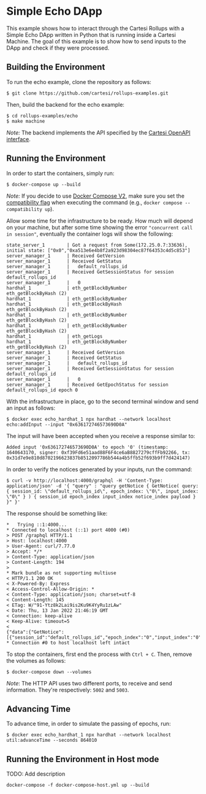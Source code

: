 # Simple Echo DApp

This example shows how to interact through the Cartesi Rollups with a Simple Echo DApp written in Python that is running inside a Cartesi Machine.
The goal of this example is to show how to send inputs to the DApp and check if they were processed.

## Building the Environment

To run the echo example, clone the repository as follows:

```shell
$ git clone https://github.com/cartesi/rollups-examples.git
```

Then, build the backend for the echo example:

```shell
$ cd rollups-examples/echo
$ make machine
```

_Note:_ The backend implements the API specified by the [Cartesi OpenAPI interface](https://github.com/cartesi/openapi-interfaces/blob/master/dapp.yaml).

## Running the Environment

In order to start the containers, simply run:

```shell
$ docker-compose up --build
```

_Note:_ If you decide to use [Docker Compose V2](https://docs.docker.com/compose/cli-command/), make sure you set the [compatibility flag](https://docs.docker.com/compose/cli-command-compatibility/) when executing the command (e.g., `docker compose --compatibility up`).

Allow some time for the infrastructure to be ready.
How much will depend on your machine, but after some time showing the error `"concurrent call in session"`, eventually the container logs will show the following:

```shell
state_server_1        | Got a request from Some(172.25.0.7:33636), initial state: ["0x0","0xa513e6e4b8f2a923d98304ec87f64353c4d5c853"]
server_manager_1      | Received GetVersion
server_manager_1      | Received GetStatus
server_manager_1      |   default_rollups_id
server_manager_1      | Received GetSessionStatus for session default_rollups_id
server_manager_1      |   0
hardhat_1             | eth_getBlockByNumber
eth_getBlockByHash (2)
hardhat_1             | eth_getBlockByNumber
hardhat_1             | eth_getBlockByHash
eth_getBlockByHash (2)
hardhat_1             | eth_getBlockByNumber
eth_getBlockByHash (2)
hardhat_1             | eth_getBlockByNumber
eth_getBlockByHash (2)
hardhat_1             | eth_getLogs
hardhat_1             | eth_getBlockByNumber
eth_getBlockByHash (2)
server_manager_1      | Received GetVersion
server_manager_1      | Received GetStatus
server_manager_1      |   default_rollups_id
server_manager_1      | Received GetSessionStatus for session default_rollups_id
server_manager_1      |   0
server_manager_1      | Received GetEpochStatus for session default_rollups_id epoch 0
```

With the infrastructure in place, go to the second terminal window and send an input as follows:

```shell
$ docker exec echo_hardhat_1 npx hardhat --network localhost echo:addInput --input "0x636172746573690D0A"
```

The input will have been accepted when you receive a response similar to:

```shell
Added input '0x636172746573690D0A' to epoch '0' (timestamp: 1640643170, signer: 0xf39Fd6e51aad88F6F4ce6aB8827279cffFb92266, tx: 0x31d7e9e810d8702196623837b8512097786b544a4b5ffb52f693b9ff7d424147)
```

In order to verify the notices generated by your inputs, run the command:

```shell
$ curl -v http://localhost:4000/graphql -H 'Content-Type: application/json' -d '{ "query" : "query getNotice { GetNotice( query: { session_id: \"default_rollups_id\", epoch_index: \"0\", input_index: \"0\" } ) { session_id epoch_index input_index notice_index payload } }" }'
```

The response should be something like:

```shell
*   Trying ::1:4000...
* Connected to localhost (::1) port 4000 (#0)
> POST /graphql HTTP/1.1
> Host: localhost:4000
> User-Agent: curl/7.77.0
> Accept: */*
> Content-Type: application/json
> Content-Length: 194
>
* Mark bundle as not supporting multiuse
< HTTP/1.1 200 OK
< X-Powered-By: Express
< Access-Control-Allow-Origin: *
< Content-Type: application/json; charset=utf-8
< Content-Length: 145
< ETag: W/"91-Ytz8k2Lai9is2Ku9K4YyRu1zLAw"
< Date: Thu, 13 Jan 2022 21:46:19 GMT
< Connection: keep-alive
< Keep-Alive: timeout=5
<
{"data":{"GetNotice":[{"session_id":"default_rollups_id","epoch_index":"0","input_index":"0","notice_index":"0","payload":"63617274657369da"}]}}
* Connection #0 to host localhost left intact
```

To stop the containers, first end the process with `Ctrl + C`.
Then, remove the volumes as follows:

```shell
$ docker-compose down --volumes
```

_Note_: The HTTP API uses two different ports, to receive and send information.
They're respectively: `5002` and `5003`.

## Advancing Time

To advance time, in order to simulate the passing of epochs, run:

```shell
$ docker exec echo_hardhat_1 npx hardhat --network localhost util:advanceTime --seconds 864010
```

## Running the Environment in Host mode

TODO: Add description

```shell
docker-compose -f docker-compose-host.yml up --build
```
